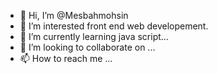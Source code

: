 - 👋 Hi, I’m @Mesbahmohsin
- 👀 I’m interested front end web developement.
- 🌱 I’m currently learning java script...
- 💞️ I’m looking to collaborate on ...
- 📫 How to reach me ...

<!---
Mesbahmohsin/Mesbahmohsin is a ✨ special ✨ repository because its `README.md` (this file) appears on your GitHub profile.
You can click the Preview link to take a look at your changes.
--->
